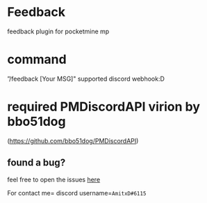 # Feedback
feedback plugin for pocketmine mp 

# command
”/feedback [Your MSG]"
supported discord webhook:D
# required PMDiscordAPI virion by bbo51dog
(https://github.com/bbo51dog/PMDiscordAPI)

## found a bug?
feel free to open the issues [here](https://github.com/Amitminer888/Feedback/issues/new)

For contact me= discord username=```AmitxD#6115```
